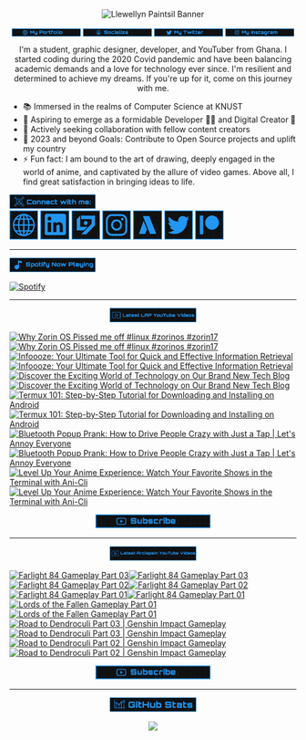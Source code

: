 <!-- Banner -->
<p align="center">
<img src="./images/banner/github-banner-v2.gif" alt="Llewellyn Paintsil Banner" title="Llewellyn Paintsil Banner" loading="eager" decoding="async" longdesc="I'm Llewellyn Adonteng Paintsil. A Christian, web developer, Content Creator, Gamer, Graphic Designer, and anime lover. This is just an improved version of my banner by the way. Hope to work with more people and improve my skills.">
</p>

<div align="center">

<!-- INTRO BADGES START -->
<p>
<!-- My portfolio -->
<a href="https://llewellyn-portfolio.vercel.app/" target="_blank">
<img src="./images/badge/my-portfolio-active.png" align="center" width="24%" alt="Llewellyn's Portfolio Badge [Down]" title="Llewellyn's Portfolio [Down]" loading="eager" decoding="async" longdesc="A custom made badge that leads to the Portfolio of Llewellyn Adonteng Paintsil"></a> 
<!-- My Github -->
<a href="https://github.com/Llewellyn500" target="_blank">
<img src="./images/badge/socialize.png" align="center" width="24%" alt="Llewellyn's Github Profile Badge" title="Llewellyn's Github Profile" loading="eager" decoding="async" longdesc="A custom made badge that leads to the Github Profile of Llewellyn Adonteng Paintsil"></a>
<!-- My Twitter -->
<a href="https://twitter.com/LlewellynAdont1" target="_blank">
<img src="./images/badge/my-twitter.png" align="center" width="24%" alt="Llewellyn's Twitter Badge" title="Llewellyn's Twitter" loading="eager" decoding="async" longdesc="A custom made badge that leads to the Twitter account of Llewellyn Adonteng Paintsil"></a>
<!-- My Instagram -->
<a href="https://instagram.com/llewellynpaint?igshid=MzNINGNkZWQ4Mg==" target="_blank">
<img src="./images/badge/my-instagram.png" width="24%" align="center" alt="Llewellyn's Instagram Badge" title="Llewellyn's Instagram" loading="eager" decoding="async" longdesc="A custom made badge that leads to the instagram account of Llewellyn Adonteng Paintsil"></a>
</p>
<!-- INTRO BADGES END -->

<!-- BODY START -->
<p>
I'm a student, graphic designer, developer, and YouTuber from Ghana. I started coding during the 2020 Covid pandemic and have been balancing academic demands and a love for technology ever since. I'm resilient and determined to achieve my dreams. If you're up for it, come on this journey with me.
</p>
</div>

<p>
<ul>
<li>📚 Immersed in the realms of Computer Science at KNUST</li>
<li>🌱 Aspiring to emerge as a formidable Developer 👨‍💻 and Digital Creator 🎥</li>
<li>👯 Actively seeking collaboration with fellow content creators
</li>
<li>🥅 2023 and beyond Goals: Contribute to Open Source projects and uplift my country
</li>
<li>⚡ Fun fact: I am bound to the art of drawing, deeply engaged in the world of anime, and captivated by the allure of video games. Above all, I find great satisfaction in bringing ideas to life.</li>
</ul>
</p>
<!-- BODY END -->

<!-- SOCIAL MEDIA LINKS START -->
<div>
<img src="./images/badge/connect-with-me.png"  width="30%" alt="connect with me" title="Connect with me" loading="eager" decoding="async" />
</div>
<div>
<a href="https://llewellyn-portfolio.vercel.app/" target="_blank">
<img src="./images/icons/portfolio-[up].png" width="10%" alt="Llewellyn Portfolio Icon" title="Llewellyn's Portfolio" loading="lazy" decoding="async" longdesc="A custom made icon that leads to the Portfolio of Llewellyn Adonteng Paintsil"/></a>
<a href="https://www.linkedin.com/in/llewellynpaintsil" target="_blank">
<img src="./images/icons/linkedin.png" width="10%" alt="Llewellyn Linkedin Profile Icon" title="Llewellyn's Linkedin Profile" loading="lazy" decoding="async" longdesc="A custom made icon that leads to the Linkedin of Llewellyn Adonteng Paintsil"/></a>
<a href="https://www.youtube.com/@lap-tutorials" target="_blank">
<img src="./images/icons/lap.png" width="10%" alt="LAP Youtube Channel Icon" title="LAP YouTube Channel" loading="lazy" decoding="async" longdesc="A custom made icon that leads to the LAP youtube Channel"/></a>
<a href="https://instagram.com/llewellynpaint?igshid=MzNINGNkZWQ4Mg==" target="_blank">
<img src="./images/icons/instagram.png" width="10%" alt="Llewellyn Instagram Icon" title="Llewellyn's Instagram" loading="lazy" decoding="async" longdesc="A custom made icon that leads to the Instagram account of Llewellyn Adonteng Paintsil"/></a>
<a href="https://www.youtube.com/@arclapain" target="_blank">
<img src="./images/icons/arclapain.png" width="10%" alt="Arclapain YouTube Channel Icon" title="Arclapain YouTube Channel" loading="lazy" decoding="async" longdesc="A custom made icon that leads to the Channel of Arclapain"/></a>
<a href="https://twitter.com/LlewellynAdont1" target="_blank">
<img src="./images/icons/twitter.png" width="10%" alt="Llewellyn Twitter Icon" title="Llewellyn's Twitter Account" loading="lazy" decoding="async" longdesc="A custom made icon that leads to the Twitter of Llewellyn Adonteng Paintsil"/></a>
<a href="https://www.patreon.com/LPTeach" target="_blank">
<img src="./images/icons/patreon.png" width="10%" alt="Llewellyn Patreon Icon" title="Llewellyn's Patreon" loading="lazy" decoding="async" longdesc="A custom made icon that leads to the Patreon of Llewellyn Adonteng Paintsil"/></a>
</div>
<!-- SOCIAL MEDIA LINKS END -->

---

<!-- Spotify now playing start -->
<div>
<img src="./images/badge/spotify-now-play.png"  width="30%" alt="spotify now playing" title="Spotify Now Playing" loading="eager" decoding="async"/>
</div>
<div>

[![Spotify](https://spotify-now-playing-two-nu.vercel.app/api/spotify)](https://open.spotify.com/user/31oqgy33mbfmztovhp2eguowwti4)

</div>
<!-- Spotify now playing end -->

---

<div align="center">
<img src="./images/badge/latest-lap-youtube-videos.png"  width="30%" alt="lap youtube videos" title="LAP - Tutorials YouTube Video" loading="eager" decoding="async" />
</div>
<div>

<!-- BEGIN LAP-TUTORIALS-YOUTUBE-CARDS -->
[![Why Zorin OS Pissed me off  #linux #zorinos #zorin17](https://ytcards.demolab.com/?id=qDcBqb78xvQ&title=Why+Zorin+OS+Pissed+me+off++%23linux+%23zorinos+%23zorin17&lang=en&timestamp=1707343231&background_color=%23101010&title_color=%23FBFBFD&stats_color=%232196f3&max_title_lines=1&width=250&border_radius=5 "Why Zorin OS Pissed me off  #linux #zorinos #zorin17")](https://www.youtube.com/watch?v=qDcBqb78xvQ#gh-dark-mode-only)[![Why Zorin OS Pissed me off  #linux #zorinos #zorin17](https://ytcards.demolab.com/?id=qDcBqb78xvQ&title=Why+Zorin+OS+Pissed+me+off++%23linux+%23zorinos+%23zorin17&lang=en&timestamp=1707343231&background_color=%23101010&title_color=%23FBFBFD&stats_color=%232196f3&max_title_lines=1&width=250&border_radius=5 "Why Zorin OS Pissed me off  #linux #zorinos #zorin17")](https://www.youtube.com/watch?v=qDcBqb78xvQ#gh-light-mode-only)
[![Infoooze: Your Ultimate Tool for Quick and Effective Information Retrieval](https://ytcards.demolab.com/?id=JL81n1qtIeo&title=Infoooze%3A+Your+Ultimate+Tool+for+Quick+and+Effective+Information+Retrieval&lang=en&timestamp=1704409211&background_color=%23101010&title_color=%23FBFBFD&stats_color=%232196f3&max_title_lines=1&width=250&border_radius=5 "Infoooze: Your Ultimate Tool for Quick and Effective Information Retrieval")](https://www.youtube.com/watch?v=JL81n1qtIeo#gh-dark-mode-only)[![Infoooze: Your Ultimate Tool for Quick and Effective Information Retrieval](https://ytcards.demolab.com/?id=JL81n1qtIeo&title=Infoooze%3A+Your+Ultimate+Tool+for+Quick+and+Effective+Information+Retrieval&lang=en&timestamp=1704409211&background_color=%23101010&title_color=%23FBFBFD&stats_color=%232196f3&max_title_lines=1&width=250&border_radius=5 "Infoooze: Your Ultimate Tool for Quick and Effective Information Retrieval")](https://www.youtube.com/watch?v=JL81n1qtIeo#gh-light-mode-only)
[![Discover the Exciting World of Technology on Our Brand New Tech Blog](https://ytcards.demolab.com/?id=zB1JIRTaq4U&title=Discover+the+Exciting+World+of+Technology+on+Our+Brand+New+Tech+Blog&lang=en&timestamp=1703074340&background_color=%23101010&title_color=%23FBFBFD&stats_color=%232196f3&max_title_lines=1&width=250&border_radius=5 "Discover the Exciting World of Technology on Our Brand New Tech Blog")](https://www.youtube.com/watch?v=zB1JIRTaq4U#gh-dark-mode-only)[![Discover the Exciting World of Technology on Our Brand New Tech Blog](https://ytcards.demolab.com/?id=zB1JIRTaq4U&title=Discover+the+Exciting+World+of+Technology+on+Our+Brand+New+Tech+Blog&lang=en&timestamp=1703074340&background_color=%23101010&title_color=%23FBFBFD&stats_color=%232196f3&max_title_lines=1&width=250&border_radius=5 "Discover the Exciting World of Technology on Our Brand New Tech Blog")](https://www.youtube.com/watch?v=zB1JIRTaq4U#gh-light-mode-only)
[![Termux 101: Step-by-Step Tutorial for Downloading and Installing on Android](https://ytcards.demolab.com/?id=IeK7rAB0BUk&title=Termux+101%3A+Step-by-Step+Tutorial+for+Downloading+and+Installing+on+Android&lang=en&timestamp=1701990017&background_color=%23101010&title_color=%23FBFBFD&stats_color=%232196f3&max_title_lines=1&width=250&border_radius=5 "Termux 101: Step-by-Step Tutorial for Downloading and Installing on Android")](https://www.youtube.com/watch?v=IeK7rAB0BUk#gh-dark-mode-only)[![Termux 101: Step-by-Step Tutorial for Downloading and Installing on Android](https://ytcards.demolab.com/?id=IeK7rAB0BUk&title=Termux+101%3A+Step-by-Step+Tutorial+for+Downloading+and+Installing+on+Android&lang=en&timestamp=1701990017&background_color=%23101010&title_color=%23FBFBFD&stats_color=%232196f3&max_title_lines=1&width=250&border_radius=5 "Termux 101: Step-by-Step Tutorial for Downloading and Installing on Android")](https://www.youtube.com/watch?v=IeK7rAB0BUk#gh-light-mode-only)
[![Bluetooth Popup Prank: How to Drive People Crazy with Just a Tap | Let's Annoy Everyone](https://ytcards.demolab.com/?id=cc6MHG3TaAw&title=Bluetooth+Popup+Prank%3A+How+to+Drive+People+Crazy+with+Just+a+Tap+%7C+Let%27s+Annoy+Everyone&lang=en&timestamp=1701385234&background_color=%23101010&title_color=%23FBFBFD&stats_color=%232196f3&max_title_lines=1&width=250&border_radius=5 "Bluetooth Popup Prank: How to Drive People Crazy with Just a Tap | Let's Annoy Everyone")](https://www.youtube.com/watch?v=cc6MHG3TaAw#gh-dark-mode-only)[![Bluetooth Popup Prank: How to Drive People Crazy with Just a Tap | Let's Annoy Everyone](https://ytcards.demolab.com/?id=cc6MHG3TaAw&title=Bluetooth+Popup+Prank%3A+How+to+Drive+People+Crazy+with+Just+a+Tap+%7C+Let%27s+Annoy+Everyone&lang=en&timestamp=1701385234&background_color=%23101010&title_color=%23FBFBFD&stats_color=%232196f3&max_title_lines=1&width=250&border_radius=5 "Bluetooth Popup Prank: How to Drive People Crazy with Just a Tap | Let's Annoy Everyone")](https://www.youtube.com/watch?v=cc6MHG3TaAw#gh-light-mode-only)
[![Level Up Your Anime Experience: Watch Your Favorite Shows in the Terminal with Ani-Cli](https://ytcards.demolab.com/?id=iXitG8wzIEs&title=Level+Up+Your+Anime+Experience%3A+Watch+Your+Favorite+Shows+in+the+Terminal+with+Ani-Cli&lang=en&timestamp=1700780433&background_color=%23101010&title_color=%23FBFBFD&stats_color=%232196f3&max_title_lines=1&width=250&border_radius=5 "Level Up Your Anime Experience: Watch Your Favorite Shows in the Terminal with Ani-Cli")](https://www.youtube.com/watch?v=iXitG8wzIEs#gh-dark-mode-only)[![Level Up Your Anime Experience: Watch Your Favorite Shows in the Terminal with Ani-Cli](https://ytcards.demolab.com/?id=iXitG8wzIEs&title=Level+Up+Your+Anime+Experience%3A+Watch+Your+Favorite+Shows+in+the+Terminal+with+Ani-Cli&lang=en&timestamp=1700780433&background_color=%23101010&title_color=%23FBFBFD&stats_color=%232196f3&max_title_lines=1&width=250&border_radius=5 "Level Up Your Anime Experience: Watch Your Favorite Shows in the Terminal with Ani-Cli")](https://www.youtube.com/watch?v=iXitG8wzIEs#gh-light-mode-only)
<!-- END LAP-TUTORIALS-YOUTUBE-CARDS -->

<div align="center">
<a href="https://www.youtube.com/@lap-tutorials">
<img src="./images/badge/subscribe.png" width="40%" alt="Subscribe button" title="Subscribe Button" loading="eager" decoding="async" longdesc="A custom made subscribe button"/></a>
</div>

---

<div align="center">
<img src="./images/badge/latest-arclapain-youtube-video.png"  width="30%" alt="arclapain youtube videos" title="Arclapain YouTube Videos" loading="eager" decoding="async" />
</div>
<div>

<!-- BEGIN ARCLAPAIN-YOUTUBE-CARDS -->
[![Farlight 84 Gameplay Part 03](https://ytcards.demolab.com/?id=fxEIvr2HcLA&title=Farlight+84+Gameplay+Part+03&lang=en&timestamp=1707170415&background_color=%23101010&title_color=%23FBFBFD&stats_color=%232196f3&max_title_lines=1&width=250&border_radius=5 "Farlight 84 Gameplay Part 03")](https://www.youtube.com/watch?v=fxEIvr2HcLA#gh-dark-mode-only)[![Farlight 84 Gameplay Part 03](https://ytcards.demolab.com/?id=fxEIvr2HcLA&title=Farlight+84+Gameplay+Part+03&lang=en&timestamp=1707170415&background_color=%23101010&title_color=%23FBFBFD&stats_color=%232196f3&max_title_lines=1&width=250&border_radius=5 "Farlight 84 Gameplay Part 03")](https://www.youtube.com/watch?v=fxEIvr2HcLA#gh-light-mode-only)
[![Farlight 84 Gameplay Part 02](https://ytcards.demolab.com/?id=byuvfsfI_-4&title=Farlight+84+Gameplay+Part+02&lang=en&timestamp=1706914831&background_color=%23101010&title_color=%23FBFBFD&stats_color=%232196f3&max_title_lines=1&width=250&border_radius=5 "Farlight 84 Gameplay Part 02")](https://www.youtube.com/watch?v=byuvfsfI_-4#gh-dark-mode-only)[![Farlight 84 Gameplay Part 02](https://ytcards.demolab.com/?id=byuvfsfI_-4&title=Farlight+84+Gameplay+Part+02&lang=en&timestamp=1706914831&background_color=%23101010&title_color=%23FBFBFD&stats_color=%232196f3&max_title_lines=1&width=250&border_radius=5 "Farlight 84 Gameplay Part 02")](https://www.youtube.com/watch?v=byuvfsfI_-4#gh-light-mode-only)
[![Farlight 84 Gameplay Part 01](https://ytcards.demolab.com/?id=Iej83saeatg&title=Farlight+84+Gameplay+Part+01&lang=en&timestamp=1706742018&background_color=%23101010&title_color=%23FBFBFD&stats_color=%232196f3&max_title_lines=1&width=250&border_radius=5 "Farlight 84 Gameplay Part 01")](https://www.youtube.com/watch?v=Iej83saeatg#gh-dark-mode-only)[![Farlight 84 Gameplay Part 01](https://ytcards.demolab.com/?id=Iej83saeatg&title=Farlight+84+Gameplay+Part+01&lang=en&timestamp=1706742018&background_color=%23101010&title_color=%23FBFBFD&stats_color=%232196f3&max_title_lines=1&width=250&border_radius=5 "Farlight 84 Gameplay Part 01")](https://www.youtube.com/watch?v=Iej83saeatg#gh-light-mode-only)
[![Lords of the Fallen Gameplay Part 01](https://ytcards.demolab.com/?id=wWzFHSXeeN0&title=Lords+of+the+Fallen+Gameplay+Part+01&lang=en&timestamp=1706569235&background_color=%23101010&title_color=%23FBFBFD&stats_color=%232196f3&max_title_lines=1&width=250&border_radius=5 "Lords of the Fallen Gameplay Part 01")](https://www.youtube.com/watch?v=wWzFHSXeeN0#gh-dark-mode-only)[![Lords of the Fallen Gameplay Part 01](https://ytcards.demolab.com/?id=wWzFHSXeeN0&title=Lords+of+the+Fallen+Gameplay+Part+01&lang=en&timestamp=1706569235&background_color=%23101010&title_color=%23FBFBFD&stats_color=%232196f3&max_title_lines=1&width=250&border_radius=5 "Lords of the Fallen Gameplay Part 01")](https://www.youtube.com/watch?v=wWzFHSXeeN0#gh-light-mode-only)
[![Road to Dendroculi Part 03 | Genshin Impact Gameplay](https://ytcards.demolab.com/?id=oYk1rj8NfW0&title=Road+to+Dendroculi+Part+03+%7C+Genshin+Impact+Gameplay&lang=en&timestamp=1706310027&background_color=%23101010&title_color=%23FBFBFD&stats_color=%232196f3&max_title_lines=1&width=250&border_radius=5 "Road to Dendroculi Part 03 | Genshin Impact Gameplay")](https://www.youtube.com/watch?v=oYk1rj8NfW0#gh-dark-mode-only)[![Road to Dendroculi Part 03 | Genshin Impact Gameplay](https://ytcards.demolab.com/?id=oYk1rj8NfW0&title=Road+to+Dendroculi+Part+03+%7C+Genshin+Impact+Gameplay&lang=en&timestamp=1706310027&background_color=%23101010&title_color=%23FBFBFD&stats_color=%232196f3&max_title_lines=1&width=250&border_radius=5 "Road to Dendroculi Part 03 | Genshin Impact Gameplay")](https://www.youtube.com/watch?v=oYk1rj8NfW0#gh-light-mode-only)
[![Road to Dendroculi Part 02 | Genshin Impact Gameplay](https://ytcards.demolab.com/?id=GYaWv0FoHXo&title=Road+to+Dendroculi+Part+02+%7C+Genshin+Impact+Gameplay&lang=en&timestamp=1706137209&background_color=%23101010&title_color=%23FBFBFD&stats_color=%232196f3&max_title_lines=1&width=250&border_radius=5 "Road to Dendroculi Part 02 | Genshin Impact Gameplay")](https://www.youtube.com/watch?v=GYaWv0FoHXo#gh-dark-mode-only)[![Road to Dendroculi Part 02 | Genshin Impact Gameplay](https://ytcards.demolab.com/?id=GYaWv0FoHXo&title=Road+to+Dendroculi+Part+02+%7C+Genshin+Impact+Gameplay&lang=en&timestamp=1706137209&background_color=%23101010&title_color=%23FBFBFD&stats_color=%232196f3&max_title_lines=1&width=250&border_radius=5 "Road to Dendroculi Part 02 | Genshin Impact Gameplay")](https://www.youtube.com/watch?v=GYaWv0FoHXo#gh-light-mode-only)
<!-- END ARCLAPAIN-YOUTUBE-CARDS -->

<div align="center">
<a href="https://www.youtube.com/@arclapain">
<img src="./images/badge/subscribe.png" width="40%" alt="Subscribe button" title="Subscribe Button" loading="eager" decoding="async" longdesc="A custom made subscribe button"/></a>
</div>

---

<div align="center">
<img src="./images/badge/github-stats.png"  width="30%" alt="github stats" title="GitHub Stats" loading="eager" decoding="async" />
</div>
<p align="center">
<img src="https://github-readme-stats-rho-rouge.vercel.app/api?username=Llewellyn500&show_icons=true&title_color=2196f3&bg_color=101010&text_color=fff&icon_color=2196f3&hide_border=true" />
</p>
